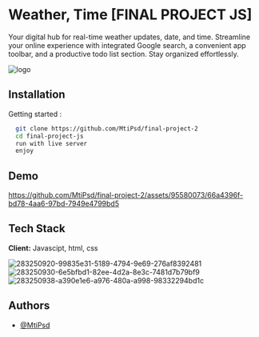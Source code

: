 # Weather, Time [FINAL PROJECT JS]

Your digital hub for real-time weather updates, date, and time. Streamline your online experience with integrated Google search, a convenient app toolbar, and a productive todo list section. Stay organized effortlessly.

![logo](https://github.com/MtiPsd/final-project-2/assets/95580073/9d3eb9c6-e4fd-424e-851a-02488ba30595)




## Installation

Getting started :

```bash
  git clone https://github.com/MtiPsd/final-project-2
  cd final-project-js
  run with live server
  enjoy
```



## Demo

https://github.com/MtiPsd/final-project-2/assets/95580073/66a4396f-bd78-4aa6-97bd-7949e4799bd5







## Tech Stack

**Client:** Javascipt, html, css

![283250920-99835e31-5189-4794-9e69-276af8392481](https://github.com/MtiPsd/final-project-2/assets/95580073/711b0691-6b19-4aec-b230-e9a52054c84b)![283250930-6e5bfbd1-82ee-4d2a-8e3c-7481d7b79bf9](https://github.com/MtiPsd/final-project-2/assets/95580073/50298f68-f59c-4f38-b2f5-560a38b180ab)![283250938-a390e1e6-a976-480a-a998-98332294bd1c](https://github.com/MtiPsd/final-project-2/assets/95580073/36b371af-8df7-4eaf-b362-62fdbf8c6eb6)



## Authors

- [@MtiPsd](https://www.github.com/MtiPsd)
